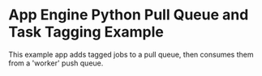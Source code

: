 # App Engine Python Pull Queue and Task Tagging Example #

This example app adds tagged jobs to a pull queue, then consumes them from a
'worker' push queue.

